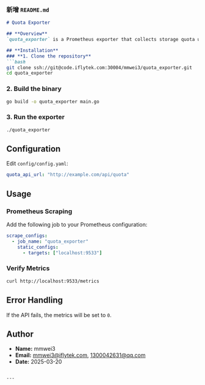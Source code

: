 ### **新增 `README.md`**
```md
# Quota Exporter

## **Overview**
`quota_exporter` is a Prometheus exporter that collects storage quota usage metrics from a configured API and exposes them via HTTP.

## **Installation**
### **1. Clone the repository**
```bash
git clone ssh://git@code.iflytek.com:30004/mmwei3/quota_exporter.git
cd quota_exporter
```

### **2. Build the binary**
```bash
go build -o quota_exporter main.go
```

### **3. Run the exporter**
```bash
./quota_exporter
```

## **Configuration**
Edit `config/config.yaml`:
```yaml
quota_api_url: "http://example.com/api/quota"
```

## **Usage**
### **Prometheus Scraping**
Add the following job to your Prometheus configuration:
```yaml
scrape_configs:
  - job_name: "quota_exporter"
    static_configs:
      - targets: ["localhost:9533"]
```

### **Verify Metrics**
```bash
curl http://localhost:9533/metrics
```

## **Error Handling**
If the API fails, the metrics will be set to `0`.

## **Author**
- **Name:** mmwei3
- **Email:** mmwei3@iflytek.com, 1300042631@qq.com
- **Date:** 2025-03-20
```

---
